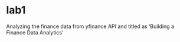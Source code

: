# lab1
Analyzing the finance data from yfinance API and titled as ‘Building a Finance Data Analytics'
